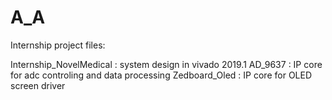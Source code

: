 # A_A

Internship project files:

Internship_NovelMedical : system design in vivado 2019.1
AD_9637                 : IP core for adc controling and data processing
Zedboard_Oled           : IP core for OLED screen driver
